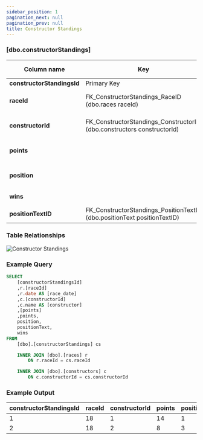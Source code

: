 ```yaml
---
sidebar_position: 1
pagination_next: null
pagination_prev: null
title: Constructor Standings
---
```


### [dbo.constructorStandings]
| Column name | Key | Data type | Allow NULLs | Default | Description |
| ------- | ------- | ------- | ------- | ------- | ------- |
| **constructorStandingsId** |  Primary Key | INT | ☐ |  |  | 
| **raceId** | FK_ConstructorStandings_RaceID (dbo.races raceId) | INT | ☐ | 0 | Foreign key link to races table | 
| **constructorId** | FK_ConstructorStandings_ConstructorID (dbo.constructors constructorId) | INT | ☐ | 0 | Foreign key link to constructors | 
| **points** |  | FLOAT | ☐ | 0 | Constructor points for season | 
| **position** |  | INT | ☑ |  | Constructor standings position | 
| **wins** |  | INT | ☐ | 0 | Season win count | 
| **positionTextID** | FK_ConstructorStandings_PositionTextID (dbo.positionText positionTextID) | INT | ☑ |  |  | 

### Table Relationships

![Constructor Standings](/img/table-relationships/constructorStandings.png)

### Example Query

```sql
SELECT 
	[constructorStandingsId]
	,r.[raceId]
	,r.date AS [race_date]
	,c.[constructorId]
	,c.name AS [constructor]
	,[points]
	,points, 
	position, 
	positionText, 
	wins
FROM 
	[dbo].[constructorStandings] cs

	INNER JOIN [dbo].[races] r 
		ON r.raceId = cs.raceId

	INNER JOIN [dbo].[constructors] c 
		ON c.constructorId = cs.constructorId
```

### Example Output

 |**constructorStandingsId**|**raceId**|**constructorId**|**points**|**position**|**wins**|**positionTextID**|  
 |---|---|---|---|---|---|---| 
 |1|18|1|14|1|1|1| 
 |2|18|2|8|3|0|3| 